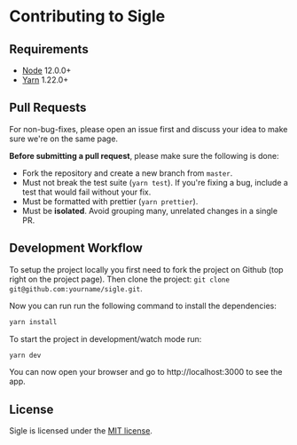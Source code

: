 # Contributing to Sigle

## Requirements

- [Node](https://nodejs.org/en/) 12.0.0+
- [Yarn](https://classic.yarnpkg.com/en/) 1.22.0+

## Pull Requests

For non-bug-fixes, please open an issue first and discuss your idea to make sure we're on the same page.

**Before submitting a pull request**, please make sure the following is done:

- Fork the repository and create a new branch from `master`.
- Must not break the test suite (`yarn test`). If you're fixing a bug, include a test that would fail without your fix.
- Must be formatted with prettier (`yarn prettier`).
- Must be **isolated**. Avoid grouping many, unrelated changes in a single PR.

## Development Workflow

To setup the project locally you first need to fork the project on Github (top right on the project page). Then clone the project: `git clone git@github.com:yourname/sigle.git`.

Now you can run run the following command to install the dependencies:

```sh
yarn install
```

To start the project in development/watch mode run:

```sh
yarn dev
```

You can now open your browser and go to http://localhost:3000 to see the app.

## License

Sigle is licensed under the [MIT license](https://github.com/pradel/sigle/blob/master/LICENSE).
